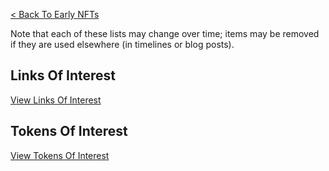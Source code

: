 [< Back To Early NFTs](../)

Note that each of these lists may change over time; items may be removed if they are used elsewhere (in timelines or blog posts).

## Links Of Interest

[View Links Of Interest](https://dsgfn.com/early-nfts/research/links-of-interest/)

## Tokens Of Interest

[View Tokens Of Interest](https://dsgfn.com/early-nfts/research/tokens-of-interest/)


